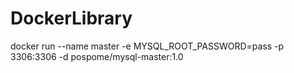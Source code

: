 # DockerLibrary

docker run --name master -e MYSQL_ROOT_PASSWORD=pass -p 3306:3306 -d pospome/mysql-master:1.0

